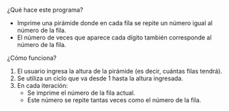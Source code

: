  ¿Qué hace este programa?
 - Imprime una pirámide donde en cada fila se repite un número igual al número de la fila.
 - El número de veces que aparece cada dígito también corresponde al número de la fila.

¿Cómo funciona?
1. El usuario ingresa la altura de la pirámide (es decir, cuántas filas tendrá).
2. Se utiliza un ciclo que va desde 1 hasta la altura ingresada.
3. En cada iteración:
   - Se imprime el número de la fila actual.
   - Este número se repite tantas veces como el número de la fila.
